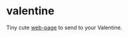 # valentine

Tiny cute [web-page](https://khaletska.github.io/valentine/) to send to your Valentine.
